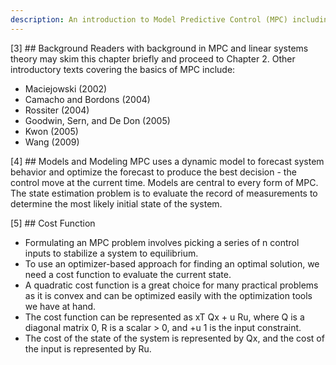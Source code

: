 ```yaml
---
description: An introduction to Model Predictive Control (MPC) including the use of dynamic models, state estimation, and cost functions. The note also provides a list of introductory texts for readers new to MPC.
---
```

[3] ## Background
Readers with background in MPC and linear systems theory may skim this chapter briefly and proceed to Chapter 2. Other introductory texts covering the basics of MPC include:
- Maciejowski (2002)
- Camacho and Bordons (2004)
- Rossiter (2004)
- Goodwin, Sern, and De Don (2005)
- Kwon (2005)
- Wang (2009)

[4] ## Models and Modeling
MPC uses a dynamic model to forecast system behavior and optimize the forecast to produce the best decision - the control move at the current time. Models are central to every form of MPC. The state estimation problem is to evaluate the record of measurements to determine the most likely initial state of the system.

[5] ## Cost Function

- Formulating an MPC problem involves picking a series of n control inputs to stabilize a system to equilibrium.
- To use an optimizer-based approach for finding an optimal solution, we need a cost function to evaluate the current state.
- A quadratic cost function is a great choice for many practical problems as it is convex and can be optimized easily with the optimization tools we have at hand.
- The cost function can be represented as xT Qx + u Ru, where Q is a diagonal matrix  0, R is a scalar > 0, and +u  1 is the input constraint.
- The cost of the state of the system is represented by Qx, and the cost of the input is represented by Ru.
